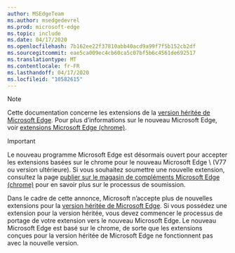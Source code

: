 ```yaml
---
author: MSEdgeTeam
ms.author: msedgedevrel
ms.prod: microsoft-edge
ms.topic: include
ms.date: 04/17/2020
ms.openlocfilehash: 7b162ee22f37810abb40acd9a99f7f5b152cb2df
ms.sourcegitcommit: eae5ca009ec4cb60ca5c07bf5b6c4561de692517
ms.translationtype: MT
ms.contentlocale: fr-FR
ms.lasthandoff: 04/17/2020
ms.locfileid: "10582615"
---
```

> [!NOTE]
> Cette documentation concerne les extensions de la [version héritée de Microsoft Edge][MicrosoftSupportEdgeLegacy]. Pour plus d’informations sur le nouveau Microsoft Edge, voir [extensions Microsoft Edge (chrome)][MicrosoftEdgeExtensionsChromiumIndex].

> [!IMPORTANT]
> Le nouveau programme Microsoft Edge est désormais ouvert pour accepter les extensions basées sur le chrome pour le nouveau Microsoft Edge \ (V77 ou version ultérieure). Si vous souhaitez soumettre une nouvelle extension, consultez la page [publier sur le magasin de compléments Microsoft Edge (chrome)][ExtensionsChromiumPublish] pour en savoir plus sur le processus de soumission.  
> 
> Dans le cadre de cette annonce, Microsoft n’accepte plus de nouvelles extensions pour la [version héritée de Microsoft Edge][MicrosoftSupportEdgeLegacy]. Si vous possédez une extension pour la version héritée, vous devez commencer le processus de portage de votre extension vers le nouveau Microsoft Edge.  Le nouveau Microsoft Edge est basé sur le chrome, de sorte que les extensions conçues pour la version héritée de Microsoft Edge ne fonctionnent pas avec la nouvelle version.  
> 

<!-- image links -->  

<!-- links -->  

[MicrosoftEdgeExtensionsChromiumIndex]: /microsoft-edge/extensions-chromium/index "Extensions Microsoft Edge (chrome)"
[ExtensionsChromiumPublish]: /microsoft-edge/extensions-chromium/publish/publish-extension "Publier une extension"  

[MicrosoftSupportEdgeLegacy]: https://support.microsoft.com/help/4533505/what-is-microsoft-edge-legacy "Qu’est-ce que Microsoft Edge hérité? Support Microsoft"  
